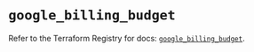 # `google_billing_budget`

Refer to the Terraform Registry for docs: [`google_billing_budget`](https://registry.terraform.io/providers/hashicorp/google-beta/6.41.0/docs/resources/google_billing_budget).
